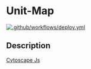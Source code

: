 # Unit-Map
[![.github/workflows/deploy.yml](https://github.com/AAP9002/Unit-Map/actions/workflows/deploy.yml/badge.svg)](https://github.com/AAP9002/Unit-Map/actions/workflows/deploy.yml)
## Description
[Cytoscape Js](https://js.cytoscape.org/#demos)